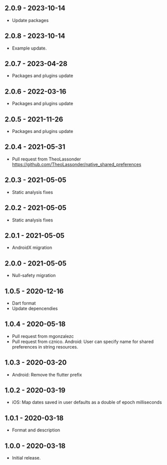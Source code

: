 ## 2.0.9 - 2023-10-14

* Update packages

## 2.0.8 - 2023-10-14

* Example update.

## 2.0.7 - 2023-04-28

* Packages and plugins update

## 2.0.6 - 2022-03-16

* Packages and plugins update

## 2.0.5 - 2021-11-26

* Packages and plugins update

## 2.0.4 - 2021-05-31

* Pull request from TheoLassonder https://github.com/TheoLassonder/native_shared_preferences

## 2.0.3 - 2021-05-05

* Static analysis fixes


## 2.0.2 - 2021-05-05

* Static analysis fixes


## 2.0.1 - 2021-05-05

* AndroidX migration


## 2.0.0 - 2021-05-05

* Null-safety migration


## 1.0.5 - 2020-12-16

* Dart format
* Update depencendies

## 1.0.4 - 2020-05-18

* Pull request from mgonzalezc
* Pull request from cznico. Android: User can specify name for shared preferences in string resources.

## 1.0.3 - 2020-03-20

* Android: Remove the flutter prefix

## 1.0.2 - 2020-03-19

* iOS: Map dates saved in user defaults as a double of epoch milliseconds

## 1.0.1 - 2020-03-18

* Format and description

## 1.0.0 - 2020-03-18

* Initial release.
